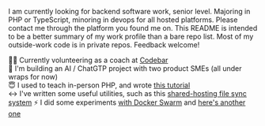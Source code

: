 I am currently looking for backend software work, senior level. Majoring in PHP or TypeScript, minoring in devops
for all hosted platforms.  Please contact me through the platform you found me on. This README is intended to be
a better summary of my work  profile than a bare repo list. Most of my outside-work code is in private repos.
Feedback welcome!

👨‍🏫 Currently volunteering as a coach at [Codebar](https://codebar.io/)  
🤖 I'm building an AI / ChatGTP project with two product SMEs (all under wraps for now)  
😇 I used to teach in-person PHP, and wrote [this tutorial](https://ilovephp.jondh.me.uk/)  
↔️ I've written some useful utilities, such as this [shared-hosting file sync system](https://github.com/halfer/ftp-sync)
⚡️ I did some experiments [with Docker Swarm](https://github.com/halfer/cd-demo-container)
  and [here's another one](https://github.com/halfer/htauth-swarm-demo)
